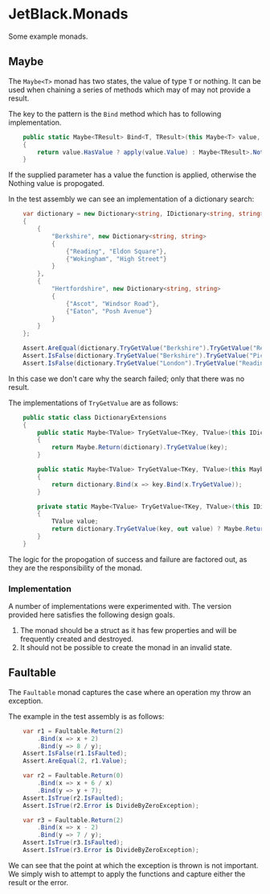 # JetBlack.Monads

Some example monads.

## Maybe

The `Maybe<T>` monad has two states, the value of type `T` or nothing. It can
be used when chaining a series of methods which may of may not provide a result.

The key to the pattern is the `Bind` method which has to following implementation.

```cs
    public static Maybe<TResult> Bind<T, TResult>(this Maybe<T> value, Func<T, Maybe<TResult>> apply)
    {
        return value.HasValue ? apply(value.Value) : Maybe<TResult>.Nothing;
    }
```

If the supplied parameter has a value the function is applied, otherwise the
Nothing value is propogated.

In the test assembly we can see an implementation of a dictionary search:

```cs
    var dictionary = new Dictionary<string, IDictionary<string, string>>
    {
        {
            "Berkshire", new Dictionary<string, string>
            {
                {"Reading", "Eldon Square"},
                {"Wokingham", "High Street"}
            }
        },
        {
            "Hertfordshire", new Dictionary<string, string>
            {
                {"Ascot", "Windsor Road"},
                {"Eaton", "Posh Avenue"}
            }
        }
    };

    Assert.AreEqual(dictionary.TryGetValue("Berkshire").TryGetValue("Reading").Value, "Eldon Square");
    Assert.IsFalse(dictionary.TryGetValue("Berkshire").TryGetValue("Picadilly").HasValue);
    Assert.IsFalse(dictionary.TryGetValue("London").TryGetValue("Reading").HasValue);
```

In this case we don't care why the search failed; only that there was no result.

The implementations of `TryGetValue` are as follows:

```cs
    public static class DictionaryExtensions
    {
        public static Maybe<TValue> TryGetValue<TKey, TValue>(this IDictionary<TKey, TValue> dictionary, Maybe<TKey> key)
        {
            return Maybe.Return(dictionary).TryGetValue(key);
        }

        public static Maybe<TValue> TryGetValue<TKey, TValue>(this Maybe<IDictionary<TKey, TValue>> dictionary, Maybe<TKey> key)
        {
            return dictionary.Bind(x => key.Bind(x.TryGetValue));
        }

        private static Maybe<TValue> TryGetValue<TKey, TValue>(this IDictionary<TKey, TValue> dictionary, TKey key)
        {
            TValue value;
            return dictionary.TryGetValue(key, out value) ? Maybe.Return(value) : Maybe<TValue>.Nothing;
        }
    }
```

The logic for the propogation of success and failure are factored out, as they
are the responsibility of the monad.

### Implementation

A number of implementations were experimented with. The version provided here
satisfies the following design goals.

 1.  The monad should be a struct as it has few properties and will be frequently created and destroyed.
 2.  It should not be possible to create the monad in an invalid state.

## Faultable

The `Faultable` monad captures the case where an operation my throw an exception.

The example in the test assembly is as follows:

```cs
    var r1 = Faultable.Return(2)
        .Bind(x => x + 2)
        .Bind(y => 8 / y);
    Assert.IsFalse(r1.IsFaulted);
    Assert.AreEqual(2, r1.Value);

    var r2 = Faultable.Return(0)
        .Bind(x => x + 6 / x)
        .Bind(y => y + 7);
    Assert.IsTrue(r2.IsFaulted);
    Assert.IsTrue(r2.Error is DivideByZeroException);

    var r3 = Faultable.Return(2)
        .Bind(x => x - 2)
        .Bind(y => 7 / y);
    Assert.IsTrue(r3.IsFaulted);
    Assert.IsTrue(r3.Error is DivideByZeroException);
```

We can see that the point at which the exception is thrown is not important. We
simply wish to attempt to apply the functions and capture either the result or
the error.